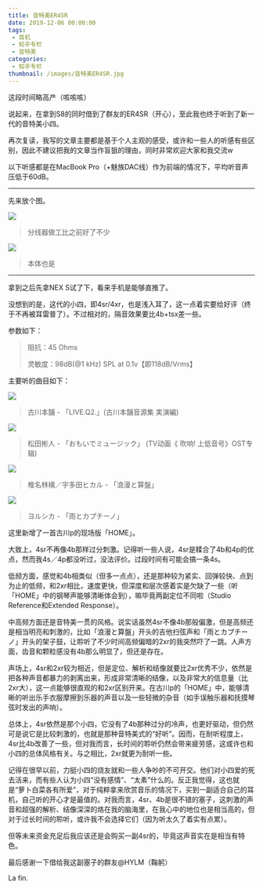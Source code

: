 ```yaml
---
title: 音特美ER4SR
date: 2019-12-06 00:00:00
tags: 
 - 耳机
 - 知乎专栏
 - 音特美
categories:
 - 知乎专栏
thumbnail: /images/音特美ER4SR.jpg
---
```


这段时间略高产（咳咳咳）

<!--more-->

说起来，在拿到S8的同时借到了群友的ER4SR（开心），至此我也终于听到了新一代的音特美小四。

再次复读，我写的文章主要都是基于个人主观的感受，或许和一些人的听感有些区别，因此不建议把我的文章当作盲狙的理由，同时非常欢迎大家和我交流w

以下听感都是在MacBook Pro（+魅族DAC线）作为前端的情况下，平均听音声压低于60dB。

___

先来放个图。

![](/images/articles/音特美ER4SR/2.jpg)

> 分线器做工比之前好了不少

![](/images/articles/音特美ER4SR/3.jpg)

> 本体也是

___

拿到之后先拿NEX S试了下，看来手机是能够直推了。

没想到的是，这代的小四，即4sr/4xr，也是浅入耳了，这一点着实要给好评（终于不再被耳雷普了）。不过相对的，隔音效果要比4b+tsx差一些。

参数如下：

> 阻抗：45 Ohms
>
> 灵敏度：98dB(@1 kHz) SPL at 0.1v【即118dB/Vrms】

主要听的曲目如下：

![](/images/articles/音特美ER4SR/4.jpg)

> 古川本舗 - 「LIVE.Q2.」(古川本舗音源集 実演編)

![](/images/articles/音特美ER4SR/5.jpg)

> 松田彬人 - 「おもいでミュージック」 (TV动画《 吹响! 上低音号》OST专辑)

![](/images/articles/音特美ER4SR/6.jpg)

> 椎名林檎／宇多田ヒカル - 「浪漫と算盤」

![](/images/articles/音特美ER4SR/7.jpg)

> ヨルシカ - 「雨とカプチーノ」

这里新增了一首古川p的现场版「HOME」。

大致上，4sr不再像4b那样过分刺激。记得听一些人说，4sr是糅合了4b和4p的优点，然而我4s／4p都没听过，没法评价。过段时间有可能会搞一条4s。

低频方面，感觉和4b相类似（但多一点点），还是那种较为紧实、回弹较快、点到为止的低频，和2xr相比，速度更快，但深度和层次感着实是欠缺了一些（听「HOME」中的钢琴声能够清晰体会到），嘛毕竟两副定位不同啦（Studio Reference和Extended Response）。

中高频方面还是音特美一贯的风格。说实话虽然4sr不像4b那般偏激，但是高频还是相当明亮和刺激的，比如「浪漫と算盤」开头的吉他扫弦声和「雨とカプチーノ」开头的架子鼓，让聆听了不少时间高频偏暗的2xr的我突然吓了一跳。人声方面，齿音和颗粒感没有4b那么明显了，但还是存在。

声场上，4sr和2xr较为相近，但是定位、解析和结像就要比2xr优秀不少，依然是把各种声音都暴力的剥离出来，形成非常清晰的结像，以及非常大的信息量（比2xr大），这一点能够很直观的和2xr区别开来。在古川p的「HOME」中，能够清晰的听出乐手衣服摩擦到乐器的声音以及一些轻微的杂音（如手误触乐器和抚摸琴弦时发出的声响）。

总体上，4sr依然是那个小四，它没有了4b那种过分的冷声，也更好驱动，但仍然可是说它是比较刺激的，也就是那种音特美式的“好听”。因而，在耐听程度上，4sr比4b改善了一些，但对我而言，长时间的聆听仍然会带来疲劳感，这或许也和小四的总体风格有关。与之相比，2xr就更为耐听一些。

记得在很早以前，力挺小四的烧友就和一些人争吵的不可开交。他们对小四爱的死去活来，而有些人认为小四“没有感情”、“太素”什么的。反正我觉得，这也就是“萝卜白菜各有所爱”，对于纯粹拿来欣赏音乐的情况下，买到一副适合自己的耳机，自己听的开心才是最值的。对我而言，4sr、4b是很不错的塞子，这刺激的声音和超强的解析、结像深深的烙在我的脑海里，在我心中的地位也是相当高的，但对于过长时间的聆听，或许我不会选择它们（因为听太久了着实有点累）。

但等未来资金充足后我应该还是会购买一副4sr的，毕竟这声音实在是相当有特色。

最后感谢一下借给我这副塞子的群友@HYLM（鞠躬）

La fin.